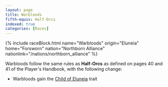 ```yaml
---
layout: page
title: Warbloods
fifth-equiv: Half-Orcs
indexed: true
categories: [Races]
---
```


{% include raceBlock.html name="Warbloods" origin="Eluneia" home="Forsworn" nation="Northborn Alliance" nationlink="/nations/northborn_alliance" %}

Warbloods follow the same rules as **Half-Orcs** as defined on pages 40 and 41 of the Player's Handbook, with the following change:

- Warbloods gain the [Child of Eluneia](/rules/child_of_eluneia) trait
